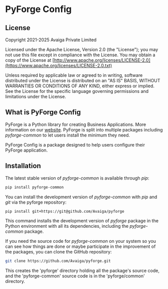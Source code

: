 # PyForge Config

## License

Copyright 2021-2025 Avaiga Private Limited

Licensed under the Apache License, Version 2.0 (the "License"); you may not use this file
except in compliance with the License. You may obtain a copy of the License at
[http://www.apache.org/licenses/LICENSE-2.0](https://www.apache.org/licenses/LICENSE-2.0.txt)

Unless required by applicable law or agreed to in writing, software distributed under the
License is distributed on an "AS IS" BASIS, WITHOUT WARRANTIES OR CONDITIONS OF ANY KIND,
either express or implied. See the License for the specific language governing permissions
and limitations under the License.

## What is PyForge Config

PyForge is a Python library for creating Business Applications. More information on our
[website](https://www.pyforge.io). PyForge is split into multiple packages including *pyforge-common*
to let users install the minimum they need.

PyForge Config is a package designed to help users configure their PyForge application.

## Installation

The latest stable version of *pyforge-common* is available through *pip*:
```bash
pip install pyforge-common
```

You can install the development version of *pyforge-common* with *pip* and *git* via the pyforge repository:
```bash
pip install git+https://git@github.com/Avaiga/pyforge
```

This command installs the development version of *pyforge* package in the Python environment with all
its dependencies, including the *pyforge-common* package.

If you need the source code for *pyforge-common* on your system so you can see how things are done or
maybe participate in the improvement of the packages, you can clone the GitHub repository:

```bash
git clone https://github.com/Avaiga/pyforge.git
```

This creates the 'pyforge' directory holding all the package's source code, and the 'pyforge-common'
source code is in the 'pyforge/common' directory.
